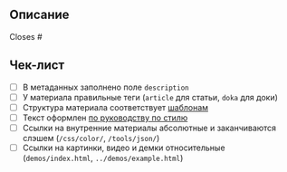 ## Описание

<!-- Кратко опишите изменение -->

Closes #<!-- проставьте номер ишью, которая решает задача или удалите строку, если ишью нет-->

## Чек-лист

<!-- Список для самопроверки поможет вам подготовить пул реквест так, чтобы его быстро смёржили. Часть пунктов может быть неактуальна для вашей задачи, просто отметьте их как сделанные -->

- [ ] В метаданных заполнено поле `description`
- [ ] У материала правильные теги (`article` для статьи, `doka` для доки)
- [ ] Структура материала соответствует [шаблонам](https://github.com/doka-guide/content/tree/main/docs)
- [ ] Текст оформлен [по руководству по стилю](https://github.com/doka-guide/content/blob/main/docs/styleguide.md)
- [ ] Ссылки на внутренние материалы абсолютные и заканчиваются слэшем (`/css/color/`, `/tools/json/`)
- [ ] Ссылки на картинки, видео и демки относительные (`demos/index.html`, `../demos/example.html`)
